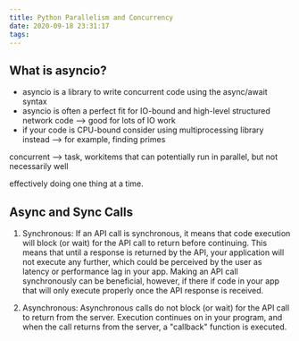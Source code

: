 ```yaml
---
title: Python Parallelism and Concurrency
date: 2020-09-18 23:31:17
tags:
---
```


## What is asyncio?

- asyncio is a library to write concurrent code using the async/await syntax
- asyncio is often a perfect fit for IO-bound and high-level structured network code --> good for lots of IO work
- if your code is CPU-bound consider using multiprocessing library instead --> for example, finding primes

concurrent --> task, workitems that can potentially run in parallel, but not necessarily well

effectively doing one thing at a time.

## Async and Sync Calls

1. Synchronous:
   If an API call is synchronous, it means that code execution will block (or wait) for the API call to return before continuing. This means that until a response is returned by the API, your application will not execute any further, which could be perceived by the user as latency or performance lag in your app. Making an API call synchronously can be beneficial, however, if there if code in your app that will only execute properly once the API response is received.

2. Asynchronous:
   Asynchronous calls do not block (or wait) for the API call to return from the server. Execution continues on in your program, and when the call returns from the server, a "callback" function is executed.
